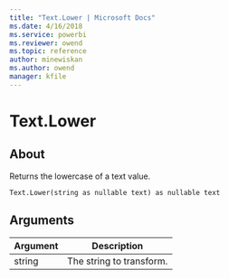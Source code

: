 ```yaml
---
title: "Text.Lower | Microsoft Docs"
ms.date: 4/16/2018
ms.service: powerbi
ms.reviewer: owend
ms.topic: reference
author: minewiskan
ms.author: owend
manager: kfile
---
```

# Text.Lower

  
## About  
Returns the lowercase of a text value.  
  
```  
Text.Lower(string as nullable text) as nullable text  
```  
  
## Arguments  
  
|Argument|Description|  
|------------|---------------|  
|string|The string to transform.|  
  
